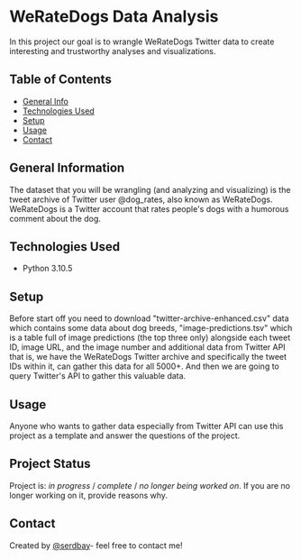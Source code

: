# WeRateDogs Data Analysis
In this project our goal is to wrangle WeRateDogs Twitter data to create interesting and trustworthy analyses and visualizations.

## Table of Contents
* [General Info](#general-information)
* [Technologies Used](#technologies-used)
* [Setup](#setup)
* [Usage](#usage)
* [Contact](#contact)

## General Information
The dataset that you will be wrangling (and analyzing and visualizing) is the tweet archive of Twitter user @dog_rates, also known as WeRateDogs. WeRateDogs is a Twitter account that rates people's dogs with a humorous comment about the dog.

## Technologies Used
- Python 3.10.5

## Setup
Before start off you need to download "twitter-archive-enhanced.csv" data which contains some data about dog breeds, "image-predictions.tsv" which is a table full of image predictions (the top three only) alongside each tweet ID, image URL, and the image number and additional data from Twitter API that is, we have the WeRateDogs Twitter archive and specifically the tweet IDs within it, can gather this data for all 5000+. And then we are going to query Twitter's API to gather this valuable data.

## Usage
Anyone who wants to gather data especially from Twitter API can use this project as a template and answer the questions of the project. 

## Project Status
Project is: _in progress_ / _complete_ / _no longer being worked on_. If you are no longer working on it, provide reasons why.

## Contact
Created by [@serdbay](https://github.com/serdbay)- feel free to contact me!

